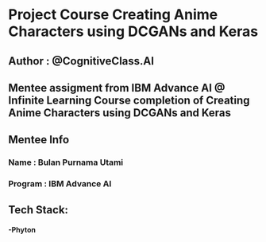 # Project Course Creating Anime Characters using DCGANs and Keras

## Author : @CognitiveClass.AI

## Mentee assigment from IBM Advance AI @ Infinite Learning Course completion of Creating Anime Characters using DCGANs and Keras
## Mentee Info

### Name : Bulan Purnama Utami

### Program : IBM Advance AI

## Tech Stack:
#### -Phyton
